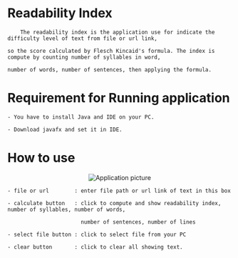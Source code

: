 # Readability Index
    
        The readability index is the application use for indicate the difficulty level of text from file or url link, 
    
    so the score calculated by Flesch Kincaid's formula. The index is compute by counting number of syllables in word, 
    
    number of words, number of sentences, then applying the formula.

# Requirement for Running application

    - You have to install Java and IDE on your PC.

    - Download javafx and set it in IDE.

# How to use
<p align = "center">
    <img src="src\readability\picture\applicationPicture.png" alt="Application picture" />

</p>

    - file or url        : enter file path or url link of text in this box

    - calculate button   : click to compute and show readability index, number of syllables, number of words, 
                         
                           number of sentences, number of lines

    - select file button : click to select file from your PC

    - clear button       : click to clear all showing text.

    